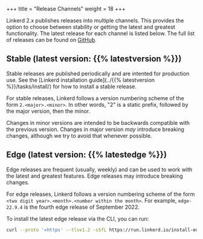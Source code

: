 +++
title = "Release Channels"
weight = 18
+++

Linkerd 2.x publishes releases into multiple channels. This provides the option to
choose between stability or getting the latest and greatest functionality. The
latest release for each channel is listed below. The full list of releases can
be found on [GitHub](https://github.com/linkerd/linkerd2/releases).

## Stable (latest version: {{% latestversion %}})

Stable releases are published periodically and are intented for production use.
See the [Linkerd installation guide](../{{% latestversion %}}/tasks/install/)
for how to install a stable release.

For stable releases, Linkerd follows a version numbering scheme of the form
`2.<major>.<minor>`. In other words, "2" is a static prefix, followed by the
major version, then the minor.

Changes in minor versions are intended to be backwards compatible with the
previous version. Changes in major version *may* introduce breaking changes,
although we try to avoid that whenever possible.

## Edge (latest version: {{% latestedge %}})

Edge releases are frequent (usually, weekly) and can be used to work with the
latest and greatest features. Edge releases may introduce breaking changes.

For edge releases, Linkerd follows a version numbering scheme of the form
`<two digit year>.<month>.<number within the month>`. For example, `edge-22.9.4`
is the fourth edge release of September 2022.

To install the latest edge release via the CLI, you can run:

```bash
curl --proto '=https' --tlsv1.2 -sSfL https://run.linkerd.io/install-edge | sh
```
